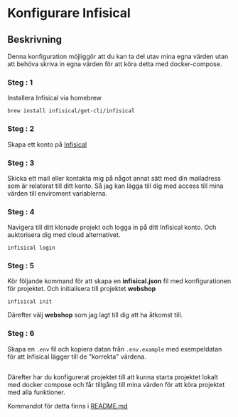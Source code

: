 # Konfigurare Infisical

## Beskrivning
Denna konfiguration möjliggör att du kan ta del utav mina egna värden utan att behöva skriva in egna värden för att köra detta med docker-compose.

### Steg : 1
Installera Infisical via homebrew 

```
brew install infisical/get-cli/infisical
```

### Steg : 2
Skapa ett konto på [Infisical](https://infisical.com/)

### Steg : 3
Skicka ett mail eller kontakta mig på något annat sätt med din mailadress som är relaterat till ditt konto. Så jag kan lägga till dig med access till mina värden till enviroment variablerna. 

### Steg : 4
Navigera till ditt klonade projekt och logga in på ditt Infisical konto. Och auktorisera dig med cloud alternativet.

```
infisical login
```

### Steg : 5 
Kör följande kommand för att skapa en **infisical.json** fil med konfigurationen för projektet. Och initialisera till projektet **webshop**

```
infisical init
```
Därefter välj **webshop** som jag lagt till dig att ha åtkomst till.

### Steg : 6
Skapa en `.env` fil och kopiera datan från `.env.example` med exempeldatan för att Infisical lägger till de "korrekta" värdena. 

##
Därefter har du konfigurerat projektet till att kunna starta projektet lokalt med docker compose och får tillgång till mina värden för att köra projektet med alla funktioner.

Kommandot för detta finns i [README.md](../README.md)
